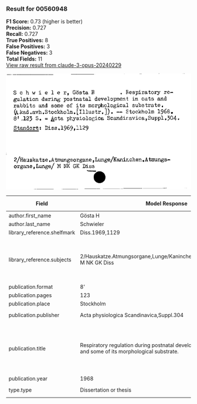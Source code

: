 ### Result for 00560948
**F1 Score:** 0.73 (higher is better)<br>**Precision:** 0.727<br>**Recall:** 0.727<br>**True Positives:** 8<br>**False Positives:** 3<br>**False Negatives:** 3<br>**Total Fields:** 11<br>[View raw result from claude-3-opus-20240229](https://github.com/RISE-UNIBAS/humanities_data_benchmark/blob/main/results/2025-09-02/T0145/request_T0145_00560948.json)

<img src="https://github.com/RISE-UNIBAS/humanities_data_benchmark/blob/main/benchmarks/zettelkatalog/images/00560948.jpg?raw=true" alt="00560948" width="600px">

| Field | Model Response | Ground Truth | Fuzzy Score | Match |
|-------|----------------|--------------|-------------|-------|
| author.first_name | Gösta H | Gösta H | 1.000 | ✅ |
| author.last_name | Schwieler | Schwieler | 1.000 | ✅ |
| library_reference.shelfmark | Diss.1969,1129 | Diss.1969,1129 | 1.000 | ✅ |
| library_reference.subjects | 2/Hauskatze.Atmungsorgane,Lunge/Kaninchen.Atmungsorgane,Lunge/ M NK GK Diss | 2/Hauskatze, Atmungsorgane, Lunge, Kaninchen, Atmungsorgane, Lunge/ M NK GK Diss | 0.929 | ❌ |
| publication.format | 8' | 8° | 0.500 | ❌ |
| publication.pages | 123 | 123 | 1.000 | ✅ |
| publication.place | Stockholm | Stockholm | 1.000 | ✅ |
| publication.publisher | Acta physiologica Scandinavica,Suppl.304 | Akad. avh. Stockholm | 0.267 | ❌ |
| publication.title | Respiratory regulation during postnatal development in cats and rabbits and some of its morphological substrate. | Respiratory regulation during postnatal development in cats and rabbits and some of its morphological substrate | 0.996 | ✅ |
| publication.year | 1968 | 1968 | 1.000 | ✅ |
| type.type | Dissertation or thesis | Dissertation or thesis | 1.000 | ✅ |
